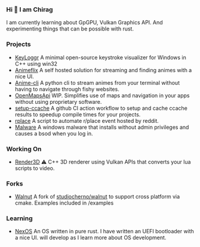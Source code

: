 ### Hi 👋 I am Chirag

I am currently learning about GpGPU, Vulkan Graphics API. And experimenting things that can be possible with rust.

### Projects

- [KeyLoggr](https://github.com/chirag-droid/KeyLoggr) A minimal open-source keystroke visualizer for Windows in C++ using win32
- [Animeflix](https://github.com/chirag-droid/animeflix) A self hosted solution for streaming and finding animes with a nice UI.
- [Anime-cli](https://github.com/chirag-droid/anime-cli) A python cli to stream animes from your terminal without having to navigate through fishy websites.
- [OpenMapsApi](https://openmapsapi.up.railway.app/) WIP. Simplifies use of maps and navigation in your apps without using proprietary software.
- [setup-ccache](https://github.com/marketplace/actions/setup-ccache-windows-linux-macos) A github CI action workflow to setup and cache ccache results to speedup compile times for your projects.
- [rplace](https://github.com/r/rplace) A script to automate r/place event hosted by reddit.
- [Malware](https://github.com/chirag-droid/Malware) A windows malware that installs without admin privileges and causes a bsod when you log in.

### Working On

- [Render3D](https://github.com/chirag-droid/Render3D) ⚠️ C++ 3D renderer using Vulkan APIs that converts your lua scripts to video.

### Forks

- [Walnut](https://github.com/chirag-droid/Walnut) A fork of [studiocherno/walnut](https://github.com/studiocherno/walnut) to support cross platform via cmake. Examples included in /examples

### Learning

- [NexOS](https://github.com/chirag-droid/NexOS) An OS written in pure rust. I have written an UEFI bootloader with a nice UI. will develop as I learn more about OS development.
